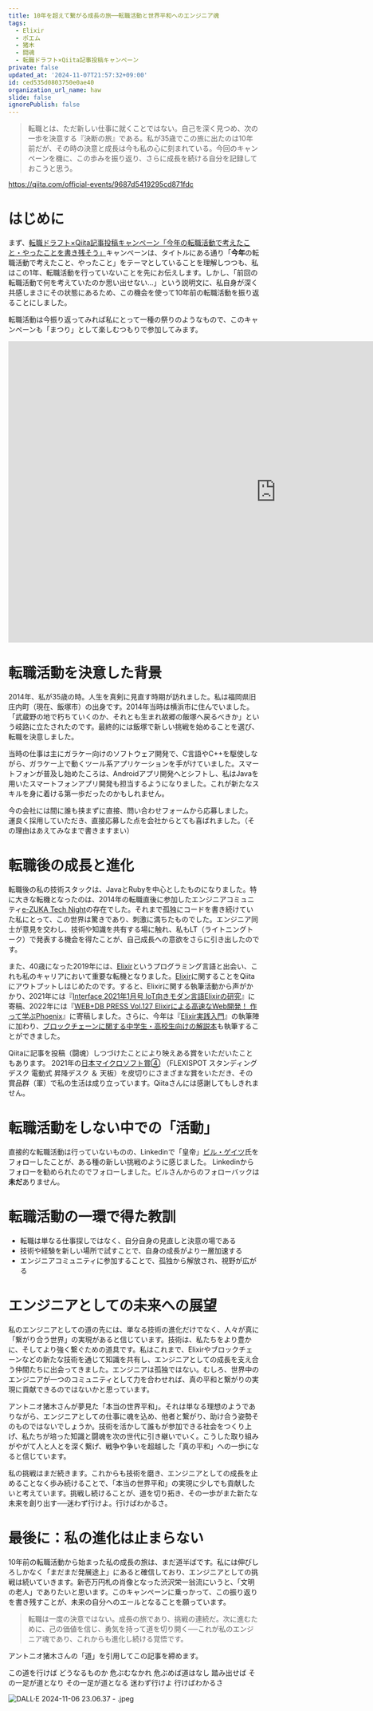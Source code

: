 ```yaml
---
title: 10年を超えて繋がる成長の旅──転職活動と世界平和へのエンジニア魂
tags:
  - Elixir
  - ポエム
  - 猪木
  - 闘魂
  - 転職ドラフト×Qiita記事投稿キャンペーン
private: false
updated_at: '2024-11-07T21:57:32+09:00'
id: ced535d0803750e0ae40
organization_url_name: haw
slide: false
ignorePublish: false
---
```

> 転職とは、ただ新しい仕事に就くことではない。自己を深く見つめ、次の一歩を決意する『決断の旅』である。私が35歳でこの旅に出たのは10年前だが、その時の決意と成長は今も私の心に刻まれている。今回のキャンペーンを機に、この歩みを振り返り、さらに成長を続ける自分を記録しておこうと思う。

https://qiita.com/official-events/9687d5419295cd871fdc

# はじめに

まず、[転職ドラフト×Qiita記事投稿キャンペーン「今年の転職活動で考えたこと・やったことを書き残そう」](https://qiita.com/official-events/9687d5419295cd871fdc)キャンペーンは、タイトルにある通り「**今年**の転職活動で考えたこと、やったこと」をテーマとしていることを理解しつつも、私はこの1年、転職活動を行っていないことを先にお伝えします。しかし、「前回の転職活動で何を考えていたのか思い出せない…」という説明文に、私自身が深く共感しまさにその状態にあるため、この機会を使って10年前の転職活動を振り返ることにしました。

転職活動は今振り返ってみれば私にとって一種の祭りのようなもので、このキャンペーンも「まつり」として楽しむつもりで参加してみます。

<iframe width="1074" height="604" src="https://www.youtube.com/embed/N87ikbj_1vo" title="まつり 北島三郎" frameborder="0" allow="accelerometer; autoplay; clipboard-write; encrypted-media; gyroscope; picture-in-picture; web-share" referrerpolicy="strict-origin-when-cross-origin" allowfullscreen></iframe>

# 転職活動を決意した背景

2014年、私が35歳の時。人生を真剣に見直す時期が訪れました。私は福岡県旧庄内町（現在、飯塚市）の出身です。2014年当時は横浜市に住んでいました。「武蔵野の地で朽ちていくのか、それとも生まれ故郷の飯塚へ戻るべきか」という岐路に立たされたのです。最終的には飯塚で新しい挑戦を始めることを選び、転職を決意しました。

当時の仕事は主にガラケー向けのソフトウェア開発で、C言語やC++を駆使しながら、ガラケー上で動くツール系アプリケーションを手がけていました。スマートフォンが普及し始めたころは、Androidアプリ開発へとシフトし、私はJavaを用いたスマートフォンアプリ開発も担当するようになりました。これが新たなスキルを身に着ける第一歩だったのかもしれません。

今の会社には間に誰も挟まずに直接、問い合わせフォームから応募しました。
運良く採用していただき、直接応募した点を会社からとても喜ばれました。（その理由はあえてみなまで書きますまい）

# 転職後の成長と進化

転職後の私の技術スタックは、JavaとRubyを中心としたものになりました。特に大きな転機となったのは、2014年の転職直後に参加したエンジニアコミュニティ[e-ZUKA Tech Night](https://ezukatechnight.com/)の存在でした。それまで孤独にコードを書き続けていた私にとって、この世界は驚きであり、刺激に満ちたものでした。エンジニア同士が意見を交わし、技術や知識を共有する場に触れ、私もLT（ライトニングトーク）で発表する機会を得たことが、自己成長への意欲をさらに引き出したのです。

また、40歳になった2019年には、[Elixir](https://elixir-lang.org/)というプログラミング言語と出会い、これも私のキャリアにおいて重要な転機となりました。[Elixir](https://elixir-lang.org/)に関することをQiitaにアウトプットしはじめたのです。すると、Elixirに関する執筆活動から声がかかり、2021年には『[Interface 2021年1月号 IoT向きモダン言語Elixirの研究](https://interface.cqpub.co.jp/wp-content/uploads/if2101_152.pdf)』に寄稿、2022年には『[WEB+DB PRESS Vol.127 Elixirによる高速なWeb開発！ 作って学ぶPhoenix](https://gihyo.jp/magazine/wdpress/archive/2022/vol127)』に寄稿しました。さらに、今年は『[Elixir実践入門](https://gihyo.jp/book/2024/978-4-297-14014-4)』の執筆陣に加わり、[ブロックチェーンに関する中学生・高校生向けの解説本](https://www.city.iizuka.lg.jp/jyohokoho/shise/koho/machi/r0607/0717.html)も執筆することができました。

Qiitaに記事を投稿（闘魂）しつづけたことにより映えある賞をいただいたこともあります。
2021年の[日本マイクロソフト賞④](https://qiita.com/chomado/items/7d1f757f18c5b442fadd#%E3%83%9E%E3%82%A4%E3%82%AF%E3%83%AD%E3%82%BD%E3%83%95%E3%83%88%E8%B3%9E-%E3%82%AF%E3%83%A9%E3%82%A6%E3%83%89%E3%83%8D%E3%82%A4%E3%83%86%E3%82%A3%E3%83%96%E3%81%AE-aspnet-core-%E3%83%9E%E3%82%A4%E3%82%AF%E3%83%AD%E3%82%B5%E3%83%BC%E3%83%93%E3%82%B9%E3%82%92%E4%BD%9C%E6%88%90%E3%81%97%E3%81%A6%E3%83%87%E3%83%97%E3%83%AD%E3%82%A4%E3%81%99%E3%82%8B-%E3%82%92%E3%82%84%E3%81%A3%E3%81%A6%E3%81%BF%E3%82%8B-torifukukaiou-%E3%81%95%E3%82%93) （FLEXISPOT スタンディングデスク 電動式 昇降デスク ＆ 天板）を皮切りにさまざまな賞をいただき、その賞品群（軍）で私の生活は成り立っています。Qiitaさんには感謝してもしきれません。


# 転職活動をしない中での「活動」

直接的な転職活動は行っていないものの、Linkedinで「皇帝」[ビル・ゲイツ](https://www.linkedin.com/in/williamhgates/)氏をフォローしたことが、ある種の新しい挑戦のように感じました。
Linkedinからフォローを勧められたのでフォローしました。ビルさんからのフォローバックは**未だ**ありません。

# 転職活動の一環で得た教訓

- 転職は単なる仕事探しではなく、自分自身の見直しと決意の場である
- 技術や経験を新しい場所で試すことで、自身の成長がより一層加速する
- エンジニアコミュニティに参加することで、孤独から解放され、視野が広がる

# エンジニアとしての未来への展望

私のエンジニアとしての道の先には、単なる技術の進化だけでなく、人々が真に「繋がり合う世界」の実現があると信じています。技術は、私たちをより豊かに、そしてより強く繋ぐための道具です。私はこれまで、Elixirやブロックチェーンなどの新たな技術を通じて知識を共有し、エンジニアとしての成長を支え合う仲間たちに出会ってきました。エンジニアは孤独ではない。むしろ、世界中のエンジニアが一つのコミュニティとして力を合わせれば、真の平和と繋がりの実現に貢献できるのではないかと思っています。

アントニオ猪木さんが夢見た「本当の世界平和」。それは単なる理想のようでありながら、エンジニアとしての仕事に魂を込め、他者と繋がり、助け合う姿勢そのものではないでしょうか。技術を活かして誰もが参加できる社会をつくり上げ、私たちが培った知識と闘魂を次の世代に引き継いでいく。こうした取り組みがやがて人と人とを深く繋げ、戦争や争いを超越した「真の平和」への一歩になると信じています。

私の挑戦はまだ続きます。これからも技術を磨き、エンジニアとしての成長を止めることなく歩み続けることで、「本当の世界平和」の実現に少しでも貢献したいと考えています。挑戦し続けることが、道を切り拓き、その一歩がまた新たな未来を創り出す──迷わず行けよ。行けばわかるさ。

# 最後に：私の進化は止まらない

10年前の転職活動から始まった私の成長の旅は、まだ道半ばです。私には伸びしろしかなく「まだまだ発展途上」にあると確信しており、エンジニアとしての挑戦は続いていきます。新壱万円札の肖像となった渋沢栄一翁流にいうと、「文明の老人」でありたいと思います。このキャンペーンに乗っかって、この振り返りを書き残すことが、未来の自分へのエールとなることを願っています。

> 転職は一度の決意ではない。成長の旅であり、挑戦の連続だ。次に進むために、己の価値を信じ、勇気を持って道を切り開く──これが私のエンジニア魂であり、これからも進化し続ける覚悟です。

アントニオ猪木さんの「道」を引用してこの記事を締めます。

この道を行けば
どうなるものか
危ぶむなかれ
危ぶめば道はなし
踏み出せば
その一足が道となり
その一足が道となる
迷わず行けよ
行けばわかるさ

![DALL·E 2024-11-06 23.06.37 -  .jpeg](https://qiita-image-store.s3.ap-northeast-1.amazonaws.com/0/131808/c431aa53-d7d2-9239-17ab-818bc153bd8a.jpeg)

